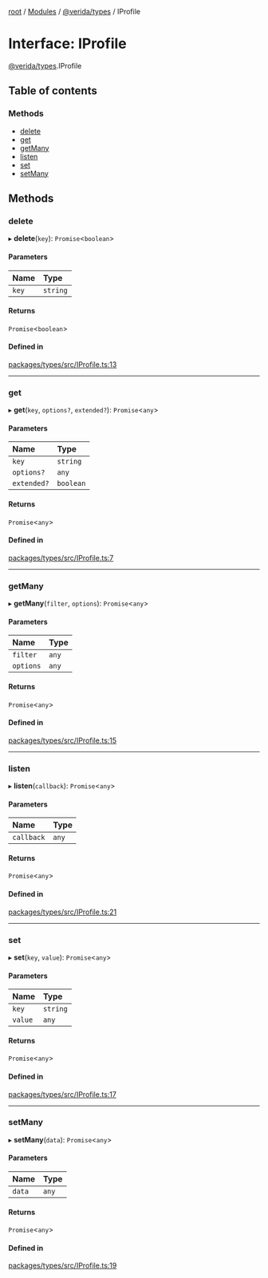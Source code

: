 [root](../README.md) / [Modules](../modules.md) / [@verida/types](../modules/verida_types.md) / IProfile

# Interface: IProfile

[@verida/types](../modules/verida_types.md).IProfile

## Table of contents

### Methods

- [delete](verida_types.IProfile.md#delete)
- [get](verida_types.IProfile.md#get)
- [getMany](verida_types.IProfile.md#getmany)
- [listen](verida_types.IProfile.md#listen)
- [set](verida_types.IProfile.md#set)
- [setMany](verida_types.IProfile.md#setmany)

## Methods

### delete

▸ **delete**(`key`): `Promise`<`boolean`\>

#### Parameters

| Name | Type |
| :------ | :------ |
| `key` | `string` |

#### Returns

`Promise`<`boolean`\>

#### Defined in

[packages/types/src/IProfile.ts:13](https://github.com/verida/verida-js/blob/a690f60/packages/types/src/IProfile.ts#L13)

___

### get

▸ **get**(`key`, `options?`, `extended?`): `Promise`<`any`\>

#### Parameters

| Name | Type |
| :------ | :------ |
| `key` | `string` |
| `options?` | `any` |
| `extended?` | `boolean` |

#### Returns

`Promise`<`any`\>

#### Defined in

[packages/types/src/IProfile.ts:7](https://github.com/verida/verida-js/blob/a690f60/packages/types/src/IProfile.ts#L7)

___

### getMany

▸ **getMany**(`filter`, `options`): `Promise`<`any`\>

#### Parameters

| Name | Type |
| :------ | :------ |
| `filter` | `any` |
| `options` | `any` |

#### Returns

`Promise`<`any`\>

#### Defined in

[packages/types/src/IProfile.ts:15](https://github.com/verida/verida-js/blob/a690f60/packages/types/src/IProfile.ts#L15)

___

### listen

▸ **listen**(`callback`): `Promise`<`any`\>

#### Parameters

| Name | Type |
| :------ | :------ |
| `callback` | `any` |

#### Returns

`Promise`<`any`\>

#### Defined in

[packages/types/src/IProfile.ts:21](https://github.com/verida/verida-js/blob/a690f60/packages/types/src/IProfile.ts#L21)

___

### set

▸ **set**(`key`, `value`): `Promise`<`any`\>

#### Parameters

| Name | Type |
| :------ | :------ |
| `key` | `string` |
| `value` | `any` |

#### Returns

`Promise`<`any`\>

#### Defined in

[packages/types/src/IProfile.ts:17](https://github.com/verida/verida-js/blob/a690f60/packages/types/src/IProfile.ts#L17)

___

### setMany

▸ **setMany**(`data`): `Promise`<`any`\>

#### Parameters

| Name | Type |
| :------ | :------ |
| `data` | `any` |

#### Returns

`Promise`<`any`\>

#### Defined in

[packages/types/src/IProfile.ts:19](https://github.com/verida/verida-js/blob/a690f60/packages/types/src/IProfile.ts#L19)
